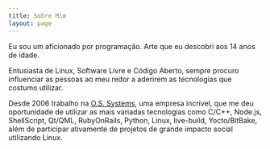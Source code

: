 ```yaml
---
title: Sobre Mim
layout: page
---
```


Eu sou um aficionado por programação. Arte que eu descobri aos 14 anos de idade.

Entusiasta de Linux, Software Livre e Código Aberto, sempre procuro influenciar as pessoas ao meu redor a aderirem as tecnologias que costumo utilizar.

Desde 2006 trabalho na [O.S. Systems](http://www.ossystems.com.br), uma empresa incrível, que me deu oportunidade de utilizar as mais variadas tecnologias como C/C++, Node.js, ShellScript, Qt/QML, RubyOnRails, Python, Linux, live-build, Yocto/BitBake, além de participar ativamente de projetos de grande impacto social utilizando Linux.
